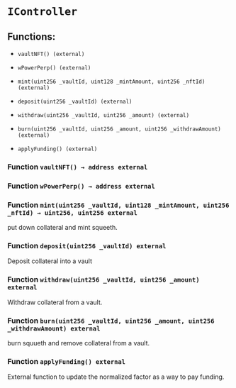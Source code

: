 # `IController`

## Functions:

- `vaultNFT() (external)`

- `wPowerPerp() (external)`

- `mint(uint256 _vaultId, uint128 _mintAmount, uint256 _nftId) (external)`

- `deposit(uint256 _vaultId) (external)`

- `withdraw(uint256 _vaultId, uint256 _amount) (external)`

- `burn(uint256 _vaultId, uint256 _amount, uint256 _withdrawAmount) (external)`

- `applyFunding() (external)`

### Function `vaultNFT() → address external`

### Function `wPowerPerp() → address external`

### Function `mint(uint256 _vaultId, uint128 _mintAmount, uint256 _nftId) → uint256, uint256 external`

put down collateral and mint squeeth.

### Function `deposit(uint256 _vaultId) external`

Deposit collateral into a vault

### Function `withdraw(uint256 _vaultId, uint256 _amount) external`

Withdraw collateral from a vault.

### Function `burn(uint256 _vaultId, uint256 _amount, uint256 _withdrawAmount) external`

burn squueth and remove collateral from a vault.

### Function `applyFunding() external`

External function to update the normalized factor as a way to pay funding.

